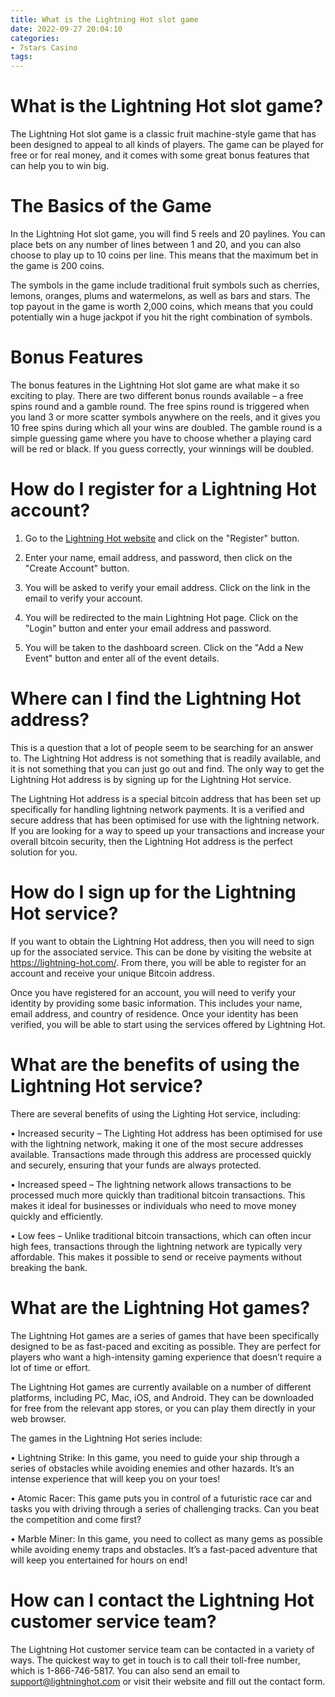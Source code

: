 ```yaml
---
title: What is the Lightning Hot slot game
date: 2022-09-27 20:04:10
categories:
- 7stars Casino
tags:
---
```



#  What is the Lightning Hot slot game?

The Lightning Hot slot game is a classic fruit machine-style game that has been designed to appeal to all kinds of players. The game can be played for free or for real money, and it comes with some great bonus features that can help you to win big.

# The Basics of the Game

In the Lightning Hot slot game, you will find 5 reels and 20 paylines. You can place bets on any number of lines between 1 and 20, and you can also choose to play up to 10 coins per line. This means that the maximum bet in the game is 200 coins.

The symbols in the game include traditional fruit symbols such as cherries, lemons, oranges, plums and watermelons, as well as bars and stars. The top payout in the game is worth 2,000 coins, which means that you could potentially win a huge jackpot if you hit the right combination of symbols.

# Bonus Features

The bonus features in the Lightning Hot slot game are what make it so exciting to play. There are two different bonus rounds available – a free spins round and a gamble round. The free spins round is triggered when you land 3 or more scatter symbols anywhere on the reels, and it gives you 10 free spins during which all your wins are doubled. The gamble round is a simple guessing game where you have to choose whether a playing card will be red or black. If you guess correctly, your winnings will be doubled.

#  How do I register for a Lightning Hot account?

1. Go to the [Lightning Hot website](https://lightninghot.com) and click on the "Register" button.

2. Enter your name, email address, and password, then click on the "Create Account" button.

3. You will be asked to verify your email address. Click on the link in the email to verify your account.

4. You will be redirected to the main Lightning Hot page. Click on the "Login" button and enter your email address and password.

5. You will be taken to the dashboard screen. Click on the "Add a New Event" button and enter all of the event details.

#  Where can I find the Lightning Hot address?

This is a question that a lot of people seem to be searching for an answer to. The Lightning Hot address is not something that is readily available, and it is not something that you can just go out and find. The only way to get the Lightning Hot address is by signing up for the Lightning Hot service.

The Lightning Hot address is a special bitcoin address that has been set up specifically for handling lightning network payments. It is a verified and secure address that has been optimised for use with the lightning network. If you are looking for a way to speed up your transactions and increase your overall bitcoin security, then the Lightning Hot address is the perfect solution for you.

# How do I sign up for the Lightning Hot service?

If you want to obtain the Lightning Hot address, then you will need to sign up for the associated service. This can be done by visiting the website at https://lightning-hot.com/. From there, you will be able to register for an account and receive your unique Bitcoin address.

Once you have registered for an account, you will need to verify your identity by providing some basic information. This includes your name, email address, and country of residence. Once your identity has been verified, you will be able to start using the services offered by Lightning Hot.

# What are the benefits of using the Lightning Hot service?

There are several benefits of using the Lighting Hot service, including:

• Increased security – The Lighting Hot address has been optimised for use with the lightning network, making it one of the most secure addresses available. Transactions made through this address are processed quickly and securely, ensuring that your funds are always protected.

• Increased speed – The lightning network allows transactions to be processed much more quickly than traditional bitcoin transactions. This makes it ideal for businesses or individuals who need to move money quickly and efficiently.

• Low fees – Unlike traditional bitcoin transactions, which can often incur high fees, transactions through the lightning network are typically very affordable. This makes it possible to send or receive payments without breaking the bank.

#  What are the Lightning Hot games?

The Lightning Hot games are a series of games that have been specifically designed to be as fast-paced and exciting as possible. They are perfect for players who want a high-intensity gaming experience that doesn’t require a lot of time or effort.

The Lightning Hot games are currently available on a number of different platforms, including PC, Mac, iOS, and Android. They can be downloaded for free from the relevant app stores, or you can play them directly in your web browser.

The games in the Lightning Hot series include:

• Lightning Strike: In this game, you need to guide your ship through a series of obstacles while avoiding enemies and other hazards. It’s an intense experience that will keep you on your toes!

• Atomic Racer: This game puts you in control of a futuristic race car and tasks you with driving through a series of challenging tracks. Can you beat the competition and come first?

• Marble Miner: In this game, you need to collect as many gems as possible while avoiding enemy traps and obstacles. It’s a fast-paced adventure that will keep you entertained for hours on end!

#  How can I contact the Lightning Hot customer service team?

The Lightning Hot customer service team can be contacted in a variety of ways. The quickest way to get in touch is to call their toll-free number, which is 1-866-746-5817. You can also send an email to support@lightninghot.com or visit their website and fill out the contact form.